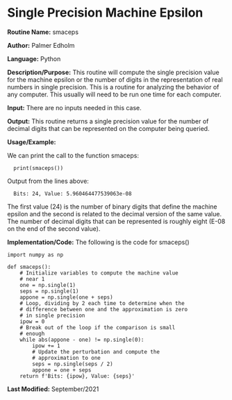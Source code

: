 # Single Precision Machine Epsilon

**Routine Name:**           smaceps

**Author:** Palmer Edholm

**Language:** Python

**Description/Purpose:** This routine will compute the single precision value for the machine epsilon or the number of digits
in the representation of real numbers in single precision. This is a routine for analyzing the behavior of any computer. This
usually will need to be run one time for each computer.

**Input:** There are no inputs needed in this case.

**Output:** This routine returns a single precision value for the number of decimal digits that can be represented on the
computer being queried.

**Usage/Example:**

We can print the call to the function smaceps:

      print(smaceps())

Output from the lines above:

      Bits: 24, Value: 5.960464477539063e-08

The first value (24) is the number of binary digits that define the machine epsilon and the second is related to the
decimal version of the same value. The number of decimal digits that can be represented is roughly eight (E-08 on the
end of the second value).

**Implementation/Code:** The following is the code for smaceps()
```
import numpy as np

def smaceps():
    # Initialize variables to compute the machine value
    # near 1
    one = np.single(1)
    seps = np.single(1)
    appone = np.single(one + seps)
    # Loop, dividing by 2 each time to determine when the
    # difference between one and the approximation is zero
    # in single precision
    ipow = 0
    # Break out of the loop if the comparison is small
    # enough
    while abs(appone - one) != np.single(0):
        ipow += 1
        # Update the perturbation and compute the
        # approximation to one
        seps = np.single(seps / 2)
        appone = one + seps
    return f'Bits: {ipow}, Value: {seps}'
```
**Last Modified:** September/2021
